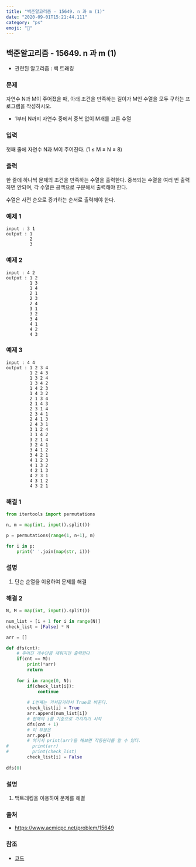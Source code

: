 ```yaml
---
title: "백준알고리즘 - 15649. n 과 m (1)"
date: "2020-09-01T15:21:44.111"
category: "ps"
emoji: "🌄"
---
```


## 백준알고리즘 - 15649. n 과 m (1)

- 관련된 알고리즘 : 백 트래킹

### 문제

자연수 N과 M이 주어졌을 때, 아래 조건을 만족하는 길이가 M인 수열을 모두 구하는 프로그램을 작성하시오.

- 1부터 N까지 자연수 중에서 중복 없이 M개를 고른 수열

### 입력

첫째 줄에 자연수 N과 M이 주어진다. (1 ≤ M ≤ N ≤ 8)

### 출력

한 줄에 하나씩 문제의 조건을 만족하는 수열을 출력한다. 중복되는 수열을 여러 번 출력하면 안되며, 각 수열은 공백으로 구분해서 출력해야 한다.

수열은 사전 순으로 증가하는 순서로 출력해야 한다.

### 예제 1

```
input : 3 1
output : 1
         2
         3
```

### 예제 2

```
input : 4 2
output : 1 2
         1 3
         1 4
         2 1
         2 3
         2 4
         3 1
         3 2
         3 4
         4 1
         4 2
         4 3
```

### 예제 3

```
input : 4 4
output : 1 2 3 4
         1 2 4 3
         1 3 2 4
         1 3 4 2
         1 4 2 3
         1 4 3 2
         2 1 3 4
         2 1 4 3
         2 3 1 4
         2 3 4 1
         2 4 1 3
         2 4 3 1
         3 1 2 4
         3 1 4 2
         3 2 1 4
         3 2 4 1
         3 4 1 2
         3 4 2 1
         4 1 2 3
         4 1 3 2
         4 2 1 3
         4 2 3 1
         4 3 1 2
         4 3 2 1
```

### 해결 1

```python
from itertools import permutations

n, m = map(int, input().split())

p = permutations(range(1, n+1), m)

for i in p:
    print(' '.join(map(str, i)))
```

### 설명

1. 단순 순열을 이용하여 문제를 해결

### 해결 2

```python
N, M = map(int, input().split())

num_list = [i + 1 for i in range(N)]
check_list = [False] * N

arr = []

def dfs(cnt):
    # 주어진 개수만큼 채워지면 출력한다
    if(cnt == M):
        print(*arr)
        return
    
    for i in range(0, N):
        if(check_list[i]):
            continue
        
        # i번째는 거쳐갈거라서 True로 바꾼다.
        check_list[i] = True
        arr.append(num_list[i])
        # 현재의 i를 기준으로 가지치기 시작
        dfs(cnt + 1)
        # 이 부분은
        arr.pop()
        # 여기서 print(arr)을 해보면 작동원리를 알 수 있다.
#         print(arr)
#         print(check_list)
        check_list[i] = False
        
dfs(0)
```

### 설명

1. 백트래킹을 이용하여 문제를 해결

### 출처

- https://www.acmicpc.net/problem/15649

### 참조

- [코드](https://hwiyong.tistory.com/300)

